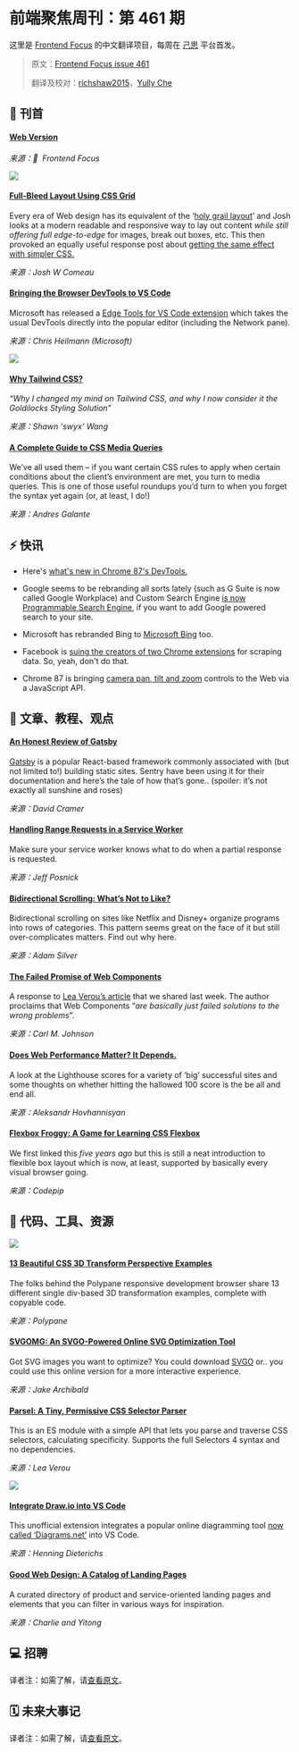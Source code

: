 # 前端聚焦周刊：第 461 期

这里是 [Frontend Focus](https://frontendfoc.us/latest) 的中文翻译项目，每周在 [己思](https://ohmyrss.com/?fef) 平台首发。

> 原文：[Frontend Focus issue 461](https://frontendfoc.us/issues/461)
> 
> 翻译及校对：[richshaw2015](https://github.com/richshaw2015)，[Yully Che](https://github.com/chechebecomestrong)

## 🚀 刊首

#### [Web Version](https://frontendfoc.us/link/96255/rss)

*来源：🚀  Frontend Focus*

[![](https://res.cloudinary.com/cpress/image/upload/w_1280,e_sharpen:60/d2ec3kblmpsjxyviqjgx.jpg)](https://frontendfoc.us/link/96256/rss)

#### [Full-Bleed Layout Using CSS Grid](https://frontendfoc.us/link/96256/rss "joshwcomeau.com")

Every era of Web design has its equivalent of the ‘[holy grail layout](https://frontendfoc.us/link/96257/rss)’ and Josh looks at a modern readable and responsive way to lay out content _while still offering full edge-to-edge_ for images, break out boxes, etc. This then provoked an equally useful response post about [getting the same effect with simpler CSS.](https://frontendfoc.us/link/96289/rss)

*来源：Josh W Comeau*

#### [Bringing the Browser DevTools to VS Code](https://frontendfoc.us/link/96258/rss "blogs.windows.com")

Microsoft has released a [Edge Tools for VS Code extension](https://frontendfoc.us/link/96259/rss) which takes the usual DevTools directly into the popular editor (including the Network pane).

*来源：Chris Heilmann (Microsoft)*

[![](https://copm.s3.amazonaws.com/0ce0d74e.png)](https://frontendfoc.us/link/96260/rss)

#### [Why Tailwind CSS?](https://frontendfoc.us/link/96333/rss "www.swyx.io")

_“Why I changed my mind on Tailwind CSS, and why I now consider it the Goldilocks Styling Solution”_

*来源：Shawn 'swyx' Wang*

#### [A Complete Guide to CSS Media Queries](https://frontendfoc.us/link/96261/rss "css-tricks.com")

We’ve all used them – if you want certain CSS rules to apply when certain conditions about the client’s environment are met, you turn to media queries. This is one of those useful roundups you’d turn to when you forget the syntax yet again (or, at least, I do!)

*来源：Andres Galante*

## ⚡️ 快讯

*   Here's [what's new in Chrome 87's DevTools.](https://frontendfoc.us/link/96291/rss)

*   Google seems to be rebranding all sorts lately (such as G Suite is now called Google Workplace) and Custom Search Engine [is now Programmable Search Engine](https://frontendfoc.us/link/96263/rss), if you want to add Google powered search to your site.

*   Microsoft has rebranded Bing to [Microsoft Bing](https://frontendfoc.us/link/96264/rss) too.

*   Facebook is [suing the creators of two Chrome extensions](https://frontendfoc.us/link/96265/rss) for scraping data. So, yeah, don't do that.

*   Chrome 87 is bringing [camera pan, tilt and zoom](https://frontendfoc.us/link/96262/rss) controls to the Web via a JavaScript API.

## 📙 文章、教程、观点

#### [An Honest Review of Gatsby](https://frontendfoc.us/link/96269/rss "cra.mr")

[Gatsby](https://frontendfoc.us/link/96270/rss) is a popular React-based framework commonly associated with (but not limited to!) building static sites. Sentry have been using it for their documentation and here’s the tale of how that’s gone.. (spoiler: it’s not exactly all sunshine and roses)

*来源：David Cramer*

#### [Handling Range Requests in a Service Worker](https://frontendfoc.us/link/96290/rss "web.dev")

Make sure your service worker knows what to do when a partial response is requested.

*来源：Jeff Posnick*

#### [Bidirectional Scrolling: What’s Not to Like?](https://frontendfoc.us/link/96273/rss "adamsilver.io")

Bidirectional scrolling on sites like Netflix and Disney+ organize programs into rows of categories. This pattern seems great on the face of it but still over-complicates matters. Find out why here.

*来源：Adam Silver*

#### [The Failed Promise of Web Components](https://frontendfoc.us/link/96274/rss "blog.carlmjohnson.net")

A response to [Lea Verou’s article](https://frontendfoc.us/link/96275/rss) that we shared last week. The author proclaims that Web Components “_are basically just failed solutions to the wrong problems_”.

*来源：Carl M. Johnson*

#### [Does Web Performance Matter? It Depends.](https://frontendfoc.us/link/96271/rss "www.aleksandrhovhannisyan.com")

A look at the Lighthouse scores for a variety of ‘big’ successful sites and some thoughts on whether hitting the hallowed 100 score is the be all and end all.

*来源：Aleksandr Hovhannisyan*

#### [Flexbox Froggy: A Game for Learning CSS Flexbox](https://frontendfoc.us/link/96276/rss "flexboxfroggy.com")

We first linked this _five years ago_ but this is still a neat introduction to flexible box layout which is now, at least, supported by basically every visual browser going.

*来源：Codepip*

## 🔧 代码、工具、资源

[![](https://res.cloudinary.com/cpress/image/upload/w_1280,e_sharpen:60/omcdgdarvva9nyifducc.jpg)](https://frontendfoc.us/link/96277/rss)

#### [13 Beautiful CSS 3D Transform Perspective Examples](https://frontendfoc.us/link/96277/rss "polypane.app")

The folks behind the Polypane responsive development browser share 13 different single div-based 3D transformation examples, complete with copyable code.

*来源：Polypane*

#### [SVGOMG: An SVGO-Powered Online SVG Optimization Tool](https://frontendfoc.us/link/96279/rss "jakearchibald.github.io")

Got SVG images you want to optimize? You could download [SVGO](https://frontendfoc.us/link/96280/rss) or.. you could use this online version for a more interactive experience.

*来源：Jake Archibald*

#### [Parsel: A Tiny, Permissive CSS Selector Parser](https://frontendfoc.us/link/96281/rss "projects.verou.me")

This is an ES module with a simple API that lets you parse and traverse CSS selectors, calculating specificity. Supports the full Selectors 4 syntax and no dependencies.

*来源：Lea Verou*

[![](https://res.cloudinary.com/cpress/image/upload/w_1280,e_sharpen:60/b76jsmfwut85bg1efucj.jpg)](https://frontendfoc.us/link/96282/rss)

#### [Integrate Draw.io into VS Code](https://frontendfoc.us/link/96282/rss "github.com")

This unofficial extension integrates a popular online diagramming tool [now called ‘Diagrams.net’](https://frontendfoc.us/link/96283/rss) into VS Code.

*来源：Henning Dieterichs*

#### [Good Web Design: A Catalog of Landing Pages](https://frontendfoc.us/link/96284/rss "www.goodweb.design")

A curated directory of product and service-oriented landing pages and elements that you can filter in various ways for inspiration.

*来源：Charlie and Yitong*

## 💻 招聘

译者注：如需了解，请[查看原文](https://frontendfoc.us/issues/461)。

## 🗓 未来大事记

译者注：如需了解，请[查看原文](https://frontendfoc.us/issues/461)。


